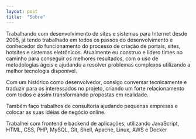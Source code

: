 ```yaml
---
layout: post
title:  "Sobre"
---
```


Trabalhando com desenvolvimento de sites e sistemas para Internet desde 2005, já tendo trabalhado em todos os passos do desenvolvimento e conhecedor do funcionamento do processo de criação de portais, sites, hotsites e sistemas eletrônicos. Atualmente eu construo e lidero times no caminho para conseguir os melhores resultados, com o uso de metodologias ágeis e ajudando a resolver problemas complexos utilizando a melhor tecnologia disponível.

Com um histórico como desenvolvedor, consigo conversar tecnicamente e traduzir para os interessados no projeto, criando um forte relacionamento com todos e assim transformando propostas em realidade.

Também faço trabalhos de consultoria ajudando pequenas empresas e colocar as suas idéias de negócio online.

Trabalhei com frontend e backend de aplicações, utilizando JavaScript, HTML, CSS, PHP, MySQL, Git, Shell, Apache, Linux, AWS e Docker
